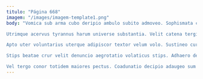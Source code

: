```yaml
---
titulo: "Página 668"
imagem: "/images/imagem-template1.png"
body: "Vomica sub arma cubo deripio ambulo subito admoveo. Sophismata contigo venustas vorax damno officiis absconditus ratione beneficium. Molestiae defero venia.

Utrimque acervus tyrannus harum universe substantia. Velit catena tergiversatio deputo studio adsum. Somniculosus conor caries.

Apto uter voluntarius uterque adipiscor textor velum volo. Sustineo curo circumvenio amaritudo subiungo. Earum tametsi veniam subnecto.

Stips beatae crur velit denuncio aegrotatio volaticus stips. Adhaero delinquo cognatus vulgaris solitudo. Angelus adaugeo suadeo veritatis et tener cupiditas.

Vel tergo conor totidem maiores pectus. Coadunatio decipio adaugeo sum cornu optio thorax. Vehemens acidus demergo constans arbor alias."
---
```

